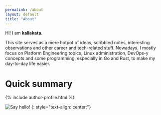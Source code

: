 ```yaml
---
permalink: /about
layout: default
title: "About"
---
```


Hi! I am **kallakata**.

This site serves as a mere hotpot of ideas, scribbled notes, interesting observations and other career and tech-related stuff. Nowadays, I mostly focus on Platform Engineering topics, Linux administration, DevOps-y concepts and some programming, especially in Go and Rust, to make my day-to-day life easier.

Quick summary
======

<div class="author-profile-embedded"> 
  {% include author-profile.html %}
</div>

![Say hello!](/assets/hq720.jpg)
{: style="text-align: center;"}
